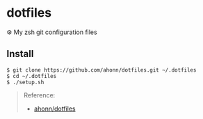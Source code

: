# dotfiles

⚙️ My zsh git configuration files

## Install

```
$ git clone https://github.com/ahonn/dotfiles.git ~/.dotfiles
$ cd ~/.dotfiles
$ ./setup.sh
```

> Reference:
> - [ahonn/dotfiles](https://github.com/ahonn/dotfiles)
